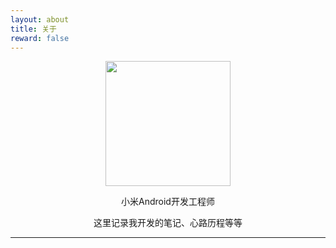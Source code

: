 ```yaml
---
layout: about
title: 关于
reward: false
---
```


<center><img src="https://varenyzc.github.io/assets/img/avatar.webp" width="200" height="200"/></center>

<center><p style="font-size='16px' font-style='bold'">小米Android开发工程师</p></center>
<center><p style="font-size='16px' font-style='bold'">这里记录我开发的笔记、心路历程等等</p></center>
 
---

